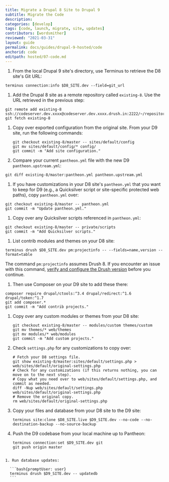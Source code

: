 ```yaml
---
title: Migrate a Drupal 8 Site to Drupal 9
subtitle: Migrate the Code
description: 
categories: [develop]
tags: [code, launch, migrate, site, updates]
contributors: [wordsmither]
reviewed: "2021-03-31"
layout: guide
permalink: docs/guides/drupal-9-hosted/code
anchorid: code
editpath: hosted/07-code.md
---
```


1. From the local Drupal 9 site's directory, use Terminus to retrieve the D8 site's Git URL:

  ```bash{promptUser: user}
  terminus connection:info $D8_SITE.dev --field=git_url
  ```

1. Add the Drupal 8 site as a remote repository called `existing-8`. Use the URL retrieved in the previous step:

  ```bash{promptUser: user}
  git remote add existing-8 ssh://codeserver.dev.xxxx@codeserver.dev.xxxx.drush.in:2222/~/repository.git
  git fetch existing-8
  ```

1. Copy over exported configuration from the original site. From your D9 site, run the following commands:

   ```bash{promptUser: user}
   git checkout existing-8/master -- sites/default/config
   git mv sites/default/config/* config/
   git commit -m "Add site configuration."
   ```

1. Compare your current `pantheon.yml` file with the new D9 `pantheon.upstream.yml`:

  ```bash{promptUser: user}
  git diff existing-8/master:pantheon.yml pantheon.upstream.yml
  ```

1. If you have customizations in your D8 site's `pantheon.yml` that you want to keep for D9 (e.g., a Quicksilver script or site-specific protected web paths), copy `pantheon.yml` over:

  ```bash{promptUser: user}
  git checkout existing-8/master -- pantheon.yml
  git commit -m "Update pantheon.yml."
  ```

1. Copy over any Quicksilver scripts referenced in `pantheon.yml`:

  ```bash{promptUser: user}
  git checkout existing-8/master -- private/scripts
  git commit -m "Add Quicksilver scripts."
  ```

1. List contrib modules and themes on your D8 site:

  ```bash{promptUser: user}
  terminus drush $D8_SITE.dev pm:projectinfo -- --fields=name,version --format=table
  ```

  The command `pm:projectinfo` assumes Drush 8. If you encounter an issue with this command, [verify and configure the Drush version](/drush-versions) before you continue.

1. Then use Composer on your D9 site to add these there:

  ```bash{promptUser: user}
  composer require drupal/ctools:^3.4 drupal/redirect:^1.6 drupal/token:^1.7
  git add composer.*
  git commit -m "Add contrib projects."
  ```

1. Copy over any custom modules or themes from your D8 site:

    ```bash{promptUser: user}
    git checkout existing-8/master -- modules/custom themes/custom
    git mv themes/* web/themes
    git mv modules/* web/modules
    git commit -m "Add custom projects."
    ```

1. Check `settings.php` for any customizations to copy over:

    ```bash{promptUser: user}
    # Fetch your D8 settings file.
    git show existing-8/master:sites/default/settings.php > web/sites/default/original-settings.php
    # Check for any customizations (if this returns nothing, you can move on to the next step).
    # Copy what you need over to web/sites/default/settings.php, and commit as needed.
    diff -Nup web/sites/default/settings.php web/sites/default/original-settings.php
    # Remove the original copy.
    rm web/sites/default/original-settings.php
    ```

1. Copy your files and database from your D8 site to the D9 site:

    ```bash{promptUser: user}
    terminus site:clone $D8_SITE.live $D9_SITE.dev --no-code --no-destination-backup --no-source-backup
    ```

1. Push the D9 codebase from your local machine up to Pantheon:

    ```bash{promptUser: user}
    terminus connection:set $D9_SITE.dev git
    git push origin master
  ```

1. Run database updates:

    ```bash{promptUser: user}
    terminus drush $D9_SITE.dev -- updatedb
    ```